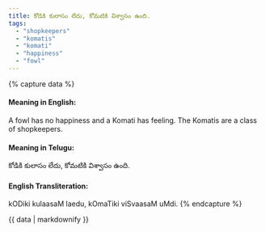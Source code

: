 ```yaml
---
title: కోడికి కులాసం లేదు, కోమటికి విశ్వాసం ఉంది.
tags:
  - "shopkeepers"
  - "komatis"
  - "komati"
  - "happiness"
  - "fowl"
---
```


{% capture data %}
#### Meaning in English:
A fowl has no happiness and a Komati has feeling.
The Komatis are a class of shopkeepers.

#### Meaning in Telugu:
కోడికి కులాసం లేదు, కోమటికి విశ్వాసం ఉంది.

#### English Transliteration:
kODiki kulaasaM laedu, kOmaTiki viSvaasaM uMdi.
{% endcapture %}

{{ data | markdownify }}

